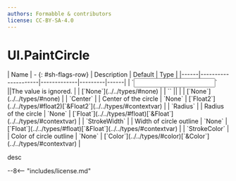 ```yaml
---
authors: Formabble & contributors
license: CC-BY-SA-4.0
---
```



# UI.PaintCircle

<div class="sh-parameters" markdown="1">
| Name | - {: #sh-flags-row} | Description | Default | Type |
|------|---------------------|-------------|---------|------|
| `<input>` ||The value is ignored. | | [`None`](../../types/#none) |
| `<output>` || | | [`None`](../../types/#none) |
| `Center` |  | Center of the circle | `None` | [`Float2`](../../types/#float2)[`&Float2`](../../types/#contextvar) |
| `Radius` |  | Radius of the circle | `None` | [`Float`](../../types/#float)[`&Float`](../../types/#contextvar) |
| `StrokeWidth` |  | Width of circle outline | `None` | [`Float`](../../types/#float)[`&Float`](../../types/#contextvar) |
| `StrokeColor` |  | Color of circle outline | `None` | [`Color`](../../types/#color)[`&Color`](../../types/#contextvar) |

</div>

desc

--8<-- "includes/license.md"

